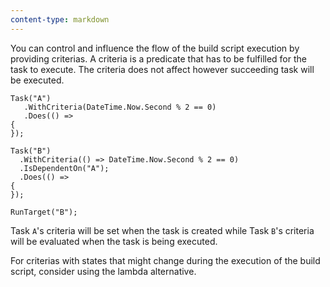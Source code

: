 ```yaml
---
content-type: markdown
---
```


You can control and influence the flow of the build script execution by providing criterias. A criteria is a predicate that has to be fulfilled for the task to execute. The criteria does not affect however succeeding task will be executed.

	Task("A")
	   .WithCriteria(DateTime.Now.Second % 2 == 0)
	   .Does(() =>
	{
	});

	Task("B")
	  .WithCriteria(() => DateTime.Now.Second % 2 == 0)
	  .IsDependentOn("A");
	  .Does(() =>
	{
	});

	RunTarget("B");

Task `A`'s criteria will be set when the task is created while Task `B`'s criteria will be evaluated when the task is being executed.

For criterias with states that might change during the execution of the build script, consider using the lambda alternative.